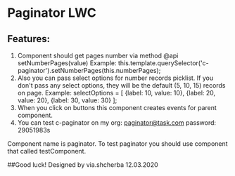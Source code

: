 # Paginator LWC
## Features:
1. Component should get pages number via method @api setNumberPages(value) 
Example: this.template.querySelector('c-paginator').setNumberPages(this.numberPages); 
2. Also you can pass select options for number records picklist. If you don't pass any select options,
they will be the default (5, 10, 15) records on page.
Example: selectOptions = [
            {label: 10, value: 10},
            {label: 20, value: 20},
            {label: 30, value: 30}
        ];
3. When you click on buttons this component creates events for parent component. 
4. You can test c-paginator on my org: paginator@task.com password: 29051983s

Component name is paginator. To test paginator you should use component that called testComponent.

##Good luck!
Designed by via.shcherba
12.03.2020

